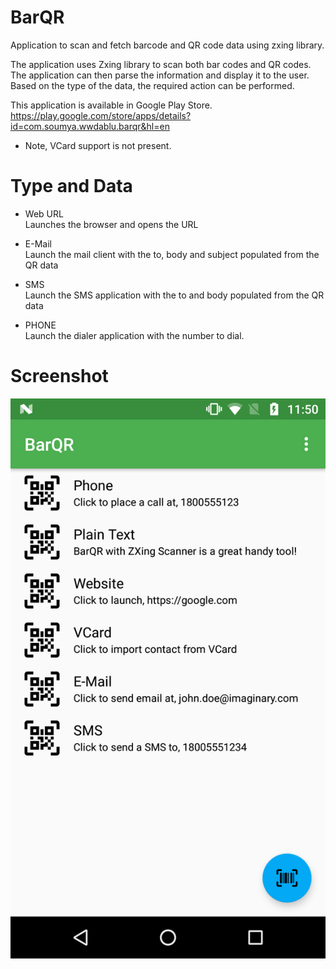 # BarQR
Application to scan and fetch barcode and QR code data using zxing library.

The application uses Zxing library to scan both bar codes and QR codes. The application can then parse the information and display it to the user. Based on the type of the data, the required action can be performed.  

This application is available in Google Play Store.  
https://play.google.com/store/apps/details?id=com.soumya.wwdablu.barqr&hl=en

* Note, VCard support is not present.

# Type and Data
* Web URL  
    Launches the browser and opens the URL
    
* E-Mail  
    Launch the mail client with the to, body and subject populated from the QR data
    
* SMS  
    Launch the SMS application with the to and body populated from the QR data
    
* PHONE  
    Launch the dialer application with the number to dial.

# Screenshot
![Phone Portrait](https://github.com/wwdablu/BarQR/blob/master/screenshot/screenshot.png)

